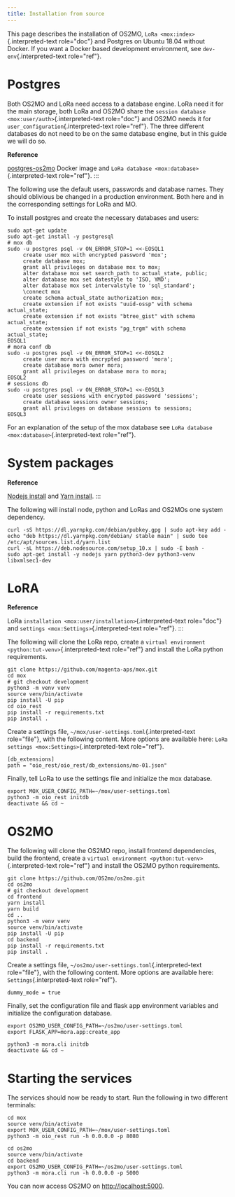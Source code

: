 ```yaml
---
title: Installation from source
---
```


This page describes the installation of OS2MO,
`LoRa <mox:index>`{.interpreted-text role="doc"} and Postgres on Ubuntu
18.04 without Docker. If you want a Docker based development
environment, see `dev-env`{.interpreted-text role="ref"}.

Postgres
========

Both OS2MO and LoRa need access to a database engine. LoRa need it for
the main storage, both LoRa and OS2MO share the
`session database <mox:user/auth>`{.interpreted-text role="doc"} and
OS2MO needs it for `user_configuration`{.interpreted-text role="ref"}.
The three different databases do not need to be on the same database
engine, but in this guide we will do so.

<!-- ::: {.sidebar} -->
**Reference**

[postgres-os2mo](https://hub.docker.com/r/magentaaps/postgres-os2mo)
Docker image and `LoRa database <mox:database>`{.interpreted-text
role="ref"}.
:::

The following use the default users, passwords and database names. They
should oblivious be changed in a production environment. Both here and
in the corresponding settings for LoRa and MO.

To install postgres and create the necessary databases and users:

``` {.bash}
sudo apt-get update
sudo apt-get install -y postgresql
# mox db
sudo -u postgres psql -v ON_ERROR_STOP=1 <<-EOSQL1
     create user mox with encrypted password 'mox';
     create database mox;
     grant all privileges on database mox to mox;
     alter database mox set search_path to actual_state, public;
     alter database mox set datestyle to 'ISO, YMD';
     alter database mox set intervalstyle to 'sql_standard';
     \connect mox
     create schema actual_state authorization mox;
     create extension if not exists "uuid-ossp" with schema actual_state;
     create extension if not exists "btree_gist" with schema actual_state;
     create extension if not exists "pg_trgm" with schema actual_state;
EOSQL1
# mora conf db
sudo -u postgres psql -v ON_ERROR_STOP=1 <<-EOSQL2
     create user mora with encrypted password 'mora';
     create database mora owner mora;
     grant all privileges on database mora to mora;
EOSQL2
# sessions db
sudo -u postgres psql -v ON_ERROR_STOP=1 <<-EOSQL3
     create user sessions with encrypted password 'sessions';
     create database sessions owner sessions;
     grant all privileges on database sessions to sessions;
EOSQL3
```

For an explanation of the setup of the mox database see `LoRa database
<mox:database>`{.interpreted-text role="ref"}.

System packages
===============

<!-- ::: {.sidebar} -->
**Reference**

[Nodejs
install](https://github.com/nodesource/distributions/blob/master/README.md#debinstall)
and [Yarn
install](https://classic.yarnpkg.com/en/docs/install/#debian-stable).
:::

The following will install node, python and LoRas and OS2MOs one system
dependency.

``` {.bash}
curl -sS https://dl.yarnpkg.com/debian/pubkey.gpg | sudo apt-key add -
echo "deb https://dl.yarnpkg.com/debian/ stable main" | sudo tee /etc/apt/sources.list.d/yarn.list
curl -sL https://deb.nodesource.com/setup_10.x | sudo -E bash -
sudo apt-get install -y nodejs yarn python3-dev python3-venv libxmlsec1-dev
```

LoRA
====

<!-- ::: {.sidebar} -->
**Reference**

LoRa `installation <mox:user/installation>`{.interpreted-text
role="doc"} and `settings
<mox:Settings>`{.interpreted-text role="ref"}.
:::

The following will clone the LoRa repo, create a `virtual environment
<python:tut-venv>`{.interpreted-text role="ref"} and install the LoRa
python requirements.

``` {.bash}
git clone https://github.com/magenta-aps/mox.git
cd mox
# git checkout development
python3 -m venv venv
source venv/bin/activate
pip install -U pip
cd oio_rest
pip install -r requirements.txt
pip install .
```

Create a settings file, `~/mox/user-settings.toml`{.interpreted-text
role="file"}, with the following content. More options are available
here: `LoRa settings <mox:Settings>`{.interpreted-text role="ref"}.

``` {.toml}
[db_extensions]
path = "oio_rest/oio_rest/db_extensions/mo-01.json"
```

Finally, tell LoRa to use the settings file and initialize the mox
database.

``` {.bash}
export MOX_USER_CONFIG_PATH=~/mox/user-settings.toml
python3 -m oio_rest initdb
deactivate && cd ~
```

OS2MO
=====

The following will clone the OS2MO repo, install frontend dependencies,
build the frontend, create a
`virtual environment <python:tut-venv>`{.interpreted-text role="ref"}
and install the OS2MO python requirements.

``` {.bash}
git clone https://github.com/OS2mo/os2mo.git
cd os2mo
# git checkout development
cd frontend
yarn install
yarn build
cd ..
python3 -m venv venv
source venv/bin/activate
pip install -U pip
cd backend
pip install -r requirements.txt
pip install .
```

Create a settings file, `~/os2mo/user-settings.toml`{.interpreted-text
role="file"}, with the following content. More options are available
here: `Settings`{.interpreted-text role="ref"}.

``` {.toml}
dummy_mode = true
```

Finally, set the configuration file and flask app environment variables
and initialize the configuration database.

``` {.bash}
export OS2MO_USER_CONFIG_PATH=~/os2mo/user-settings.toml
export FLASK_APP=mora.app:create_app

python3 -m mora.cli initdb
deactivate && cd ~
```

Starting the services
=====================

The services should now be ready to start. Run the following in two
different terminals:

``` {.bash}
cd mox
source venv/bin/activate
export MOX_USER_CONFIG_PATH=~/mox/user-settings.toml
python3 -m oio_rest run -h 0.0.0.0 -p 8080
```

``` {.bash}
cd os2mo
source venv/bin/activate
cd backend
export OS2MO_USER_CONFIG_PATH=~/os2mo/user-settings.toml
python3 -m mora.cli run -h 0.0.0.0 -p 5000
```

You can now access OS2MO on <http://localhost:5000>.
